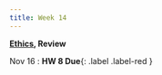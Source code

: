 ```yaml
---
title: Week 14
---
```


**[Ethics](https://docs.google.com/presentation/d/1d_pUKQjDN1c9fJR8TIlTz5neCYritfeQ63icWngPUsY/edit?usp=sharing), Review**

Nov 16
:  **HW 8 Due**{: .label .label-red }
